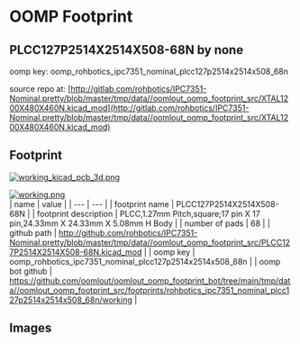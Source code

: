 # OOMP Footprint  
## PLCC127P2514X2514X508-68N  by none  
  
oomp key: oomp_rohbotics_ipc7351_nominal_plcc127p2514x2514x508_68n  
  
source repo at: [http://gitlab.com/rohbotics/IPC7351-Nominal.pretty/blob/master/tmp/data//oomlout_oomp_footprint_src/XTAL1200X480X460N.kicad_mod](http://gitlab.com/rohbotics/IPC7351-Nominal.pretty/blob/master/tmp/data//oomlout_oomp_footprint_src/XTAL1200X480X460N.kicad_mod)  
## Footprint  
  
[![working_kicad_pcb_3d.png](working_kicad_pcb_3d_600.png)](working_kicad_pcb_3d.png)  
  
[![working.png](working_600.png)](working.png)  
| name | value | 
| --- | --- | 
| footprint name | PLCC127P2514X2514X508-68N | 
| footprint description | PLCC,1.27mm Pitch,square;17 pin X 17 pin,24.33mm X 24.33mm X 5.08mm H Body | 
| number of pads | 68 | 
| github path | http://github.com/rohbotics/IPC7351-Nominal.pretty/blob/master/tmp/data//oomlout_oomp_footprint_src/PLCC127P2514X2514X508-68N.kicad_mod | 
| oomp key | oomp_rohbotics_ipc7351_nominal_plcc127p2514x2514x508_68n | 
| oomp bot github | https://github.com/oomlout/oomlout_oomp_footprint_bot/tree/main/tmp/data//oomlout_oomp_footprint_src/footprints/rohbotics_ipc7351_nominal_plcc127p2514x2514x508_68n/working | 
## Images  
